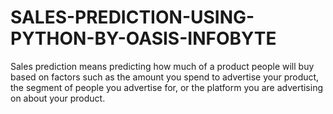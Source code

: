 # SALES-PREDICTION-USING-PYTHON-BY-OASIS-INFOBYTE
Sales prediction means predicting how much of a product people will buy based on factors such as the amount you spend to advertise your product, the segment of people you advertise for, or the platform you are advertising on about your product.
